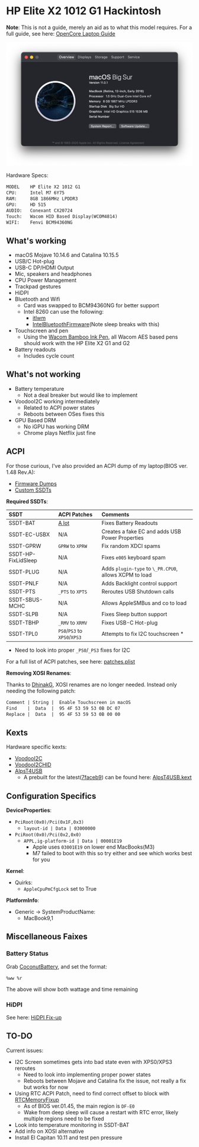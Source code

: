 # HP Elite X2 1012 G1 Hackintosh

**Note**: This is not a guide, merely an aid as to what this model requires. For a full guide, see here: [OpenCore Laptop Guide](https://dortania.github.io/vanilla-laptop-guide/)

![](/images/about-this-mac.png)

Hardware Specs:

```
MODEL    HP Elite X2 1012 G1
CPU:     Intel M7 6Y75
RAM:     8GB 1866MHz LPDDR3
GPU:     HD 515
AUDIO:   Conexant CX20724
Touch:   Wacom HID Based Display(WCOM4814)
WIFI:    Fenvi BCM94360NG
```

## What's working

* macOS Mojave 10.14.6 and Catalina 10.15.5
* USB/C Hot-plug
* USB-C DP/HDMI Output
* Mic, speakers and headphones
* CPU Power Management
* Trackpad gestures 
* HiDPI
* Bluetooth and Wifi
  * Card was swapped to BCM94360NG for better support
  * Intel 8260 can use the following:
    * [itlwm](https://github.com/zxystd/itlwm)
	* [IntelBluetoothFirmware](https://github.com/zxystd/IntelBluetoothFirmware)(Note sleep breaks with this)
* Touchscreen and pen
  * Using the [Wacom Bamboo Ink Pen](https://www.wacom.com/en-us/products/stylus/bamboo-ink), all Wacom AES based pens should work with the HP Elite X2 G1 and G2
* Battery readouts
  * Includes cycle count

## What's not working

* Battery temperature 
  * Not a deal breaker but would like to implement
* VoodooI2C working intermediately
  * Related to ACPI power states
  * Reboots between OSes fixes this
* GPU Based DRM
  * No iGPU has working DRM
  * Chrome plays Netflix just fine

## ACPI



For those curious, I've also provided an ACPI dump of my laptop(BIOS ver. 1.48 Rev.A):
 
* [Firmware Dumps](/ACPI/ACPI-Dumps/)
* [Custom SSDTs](/ACPI/Custom-SSDTs/)


**Required SSDTs**:

| SSDT | ACPI Patches | Comments
| :--- | :--- | :--- |
| SSDT-BAT | [A lot](/ACPI/Custom-SSDTs/battery.plist) | Fixes Battery Readouts |
| SSDT-EC-USBX | N/A | Creates a fake EC and adds USB Power Properties |
| SSDT-GPRW | `GPRW` to `XPRW` | Fix random XDCI spams |
| SSDT-HP-FixLidSleep | N/A | Fixes `e005` keyboard spam |
| SSDT-PLUG | N/A | Adds `plugin-type` to `\_PR.CPU0`, allows XCPM to load |
| SSDT-PNLF | N/A | Adds Backlight control support |
| SSDT-PTS | `_PTS` to `XPTS` | Reroutes USB Shutdown calls |
| SSDT-SBUS-MCHC | N/A | Allows AppleSMBus and co to load |
| SSDT-SLPB | N/A | Fixes Sleep button support |
| SSDT-TBHP | `_RMV` to `XRMV` | Fixes USB-C Hot-plug |
| SSDT-TPL0 | `PS0`/`PS3` to `XPS0`/`XPS3` | Attempts to fix I2C touchscreen * |

* Need to look into proper `_PS0`/`_PS3` fixes for I2C

For a full list of ACPI patches, see here: [patches.plist](/ACPI/Custom-SSDTs/patches.plist)


**Removing XOSI Renames**:

Thanks to [DhinakG](https://github.com/dhinakg), XOSI renames are no longer needed. Instead only needing the following patch:

```
Comment | String |  Enable Touchscreen in macOS
Find    |  Data  |  95 4F 53 59 53 0B DC 07
Replace |  Data  |  95 4F 53 59 53 0B 00 00
```

## Kexts

Hardware specific kexts:

* [VoodooI2C](https://github.com/alexandred/VoodooI2C/)
* [VoodooI2CHID](https://github.com/alexandred/VoodooI2C/)
* [AlpsT4USB](https://github.com/blankmac/AlpsT4USB/releases)
  * A prebuilt for the latest([7faceb9](https://github.com/blankmac/AlpsT4USB/commit/7faceb9740b82e250398552e64f39c52bf3f5977)) can be found here: [AlpsT4USB.kext](/Kexts/AlpsT4USB.kext.zip)

## Configuration Specifics

**DeviceProperties**:

* `PciRoot(0x0)/Pci(0x1F,0x3)`
  * `layout-id | Data | 03000000`
* `PciRoot(0x0)/Pci(0x2,0x0)`
  * `APPL,ig-platform-id | Data | 00001E19`
    * Apple uses `03001E19` on lower end MacBooks(M3)
    * M7 failed to boot with this so try either and see which works best for you
  
  
**Kernel**:

* Quirks:
  * `AppleCpuPmCfgLock` set to True
 
  
**PlatformInfo**:

* Generic -> SystemProductName:
  * MacBook9,1
  
## Miscellaneous Faixes

### Battery Status

Grab [CoconutBattery](https://www.coconut-flavour.com/coconutbattery/), and set the format:

```
%ww %r
```

The above will show both wattage and time remaining

### HiDPI

See here: [HiDPI Fix-up](/HiDPI-Fixup/)

## TO-DO

Current issues:

* I2C Screen sometimes gets into bad state even with XPS0/XPS3 reroutes
  * Need to look into implementing proper power states
  * Reboots between Mojave and Catalina fix the issue, not really a fix but works for now
* Using RTC ACPI Patch, need to find correct offset to block with [RTCMemoryFixup](https://github.com/acidanthera/RTCMemoryFixup/releases)
  * As of BIOS ver.01.45, the main region is `DF-E0`
  * Wake from deep sleep will cause a restart with RTC error, likely multiple regions need to be fixed
* Look into temperature monitoring in SSDT-BAT
* Add info on XOSI alternative
* Install El Capitan 10.11 and test pen pressure

